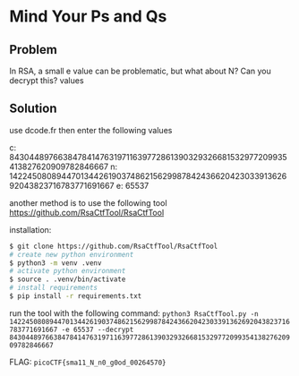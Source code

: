 # Mind Your Ps and Qs

## Problem

In RSA, a small e value can be problematic, but what about N? Can you decrypt this? values

## Solution

use dcode.fr then enter the following values

c: 843044897663847841476319711639772861390329326681532977209935413827620909782846667
n: 1422450808944701344261903748621562998784243662042303391362692043823716783771691667
e: 65537

another method is to use the following tool https://github.com/RsaCtfTool/RsaCtfTool

installation: 

```sh
$ git clone https://github.com/RsaCtfTool/RsaCtfTool
# create new python environment
$ python3 -m venv .venv
# activate python environment
$ source . .venv/bin/activate
# install requirements
$ pip install -r requirements.txt
```

run the tool with the following command: `python3 RsaCtfTool.py -n 1422450808944701344261903748621562998784243662042303391362692043823716783771691667 -e 65537 --decrypt 843044897663847841476319711639772861390329326681532977209935413827620909782846667`

FLAG: `picoCTF{sma11_N_n0_g0od_00264570}`
